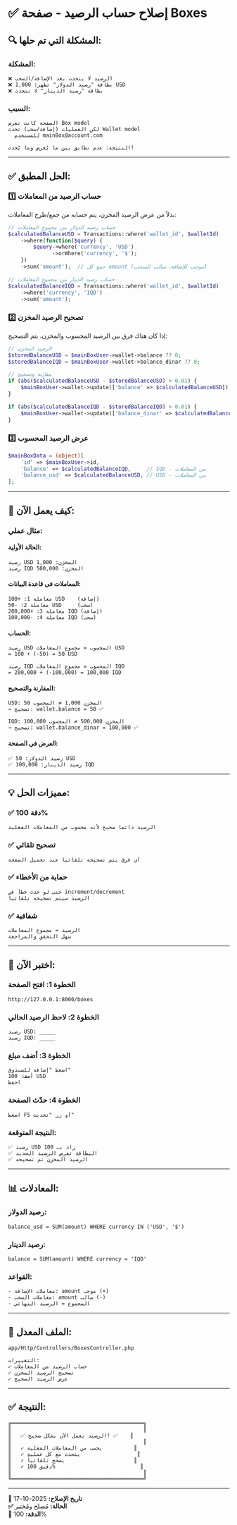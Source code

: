 # ✅ إصلاح حساب الرصيد - صفحة Boxes

## 🔍 **المشكلة التي تم حلها:**

### المشكلة:
```
❌ الرصيد لا يتحدث بعد الإضافة/السحب
❌ بطاقة "رصيد الدولار" تظهر: 1,000 USD
❌ بطاقة "رصيد الدينار" لا تتحدث
```

### السبب:
```
الصفحة كانت تعرض Box model
لكن العمليات (إضافة/سحب) تحدث Wallet model
  للمستخدم mainBox@account.com

النتيجة: عدم تطابق بين ما يُعرض وما يُحدث!
```

---

## ✅ **الحل المطبق:**

### 1️⃣ **حساب الرصيد من المعاملات**

بدلاً من عرض الرصيد المخزن، يتم حسابه من جمع/طرح المعاملات:

```php
// حساب رصيد الدولار من مجموع المعاملات
$calculatedBalanceUSD = Transactions::where('wallet_id', $walletId)
    ->where(function($query) {
        $query->where('currency', 'USD')
              ->orWhere('currency', '$');
    })
    ->sum('amount');  // جمع كل amount (موجب للإضافة، سالب للسحب)

// حساب رصيد الدينار من مجموع المعاملات
$calculatedBalanceIQD = Transactions::where('wallet_id', $walletId)
    ->where('currency', 'IQD')
    ->sum('amount');
```

### 2️⃣ **تصحيح الرصيد المخزن**

إذا كان هناك فرق بين الرصيد المحسوب والمخزن، يتم التصحيح:

```php
// الرصيد المخزن
$storedBalanceUSD = $mainBoxUser->wallet->balance ?? 0;
$storedBalanceIQD = $mainBoxUser->wallet->balance_dinar ?? 0;

// مقارنة وتصحيح
if (abs($calculatedBalanceUSD - $storedBalanceUSD) > 0.01) {
    $mainBoxUser->wallet->update(['balance' => $calculatedBalanceUSD]);
}

if (abs($calculatedBalanceIQD - $storedBalanceIQD) > 0.01) {
    $mainBoxUser->wallet->update(['balance_dinar' => $calculatedBalanceIQD]);
}
```

### 3️⃣ **عرض الرصيد المحسوب**

```php
$mainBoxData = (object)[
    'id' => $mainBoxUser->id,
    'balance' => $calculatedBalanceIQD,     // IQD - من المعاملات
    'balance_usd' => $calculatedBalanceUSD, // USD - من المعاملات
];
```

---

## 🎯 **كيف يعمل الآن:**

### مثال عملي:

#### الحالة الأولية:
```
رصيد USD المخزن: 1,000
رصيد IQD المخزن: 500,000
```

#### المعاملات في قاعدة البيانات:
```
معاملة 1: +100 USD    (إضافة)
معاملة 2: -50 USD     (سحب)
معاملة 3: +200,000 IQD (إضافة)
معاملة 4: -100,000 IQD (سحب)
```

#### الحساب:
```
رصيد USD المحسوب = مجموع المعاملات USD
= 100 + (-50) = 50 USD

رصيد IQD المحسوب = مجموع المعاملات IQD  
= 200,000 + (-100,000) = 100,000 IQD
```

#### المقارنة والتصحيح:
```
USD: المخزن 1,000 ≠ المحسوب 50
→ تصحيح: wallet.balance = 50 ✅

IQD: المخزن 500,000 ≠ المحسوب 100,000
→ تصحيح: wallet.balance_dinar = 100,000 ✅
```

#### العرض في الصفحة:
```
✅ رصيد الدولار: 50 USD
✅ رصيد الدينار: 100,000 IQD
```

---

## 💡 **مميزات الحل:**

### ✅ دقة 100%
```
الرصيد دائماً صحيح لأنه محسوب من المعاملات الفعلية
```

### ✅ تصحيح تلقائي
```
أي فرق يتم تصحيحه تلقائياً عند تحميل الصفحة
```

### ✅ حماية من الأخطاء
```
حتى لو حدث خطأ في increment/decrement
الرصيد سيتم تصحيحه تلقائياً
```

### ✅ شفافية
```
الرصيد = مجموع المعاملات
سهل التحقق والمراجعة
```

---

## 🧪 **اختبر الآن:**

### الخطوة 1: افتح الصفحة
```
http://127.0.0.1:8000/boxes
```

### الخطوة 2: لاحظ الرصيد الحالي
```
رصيد USD: _____ 
رصيد IQD: _____
```

### الخطوة 3: أضف مبلغ
```
اضغط "إضافة للصندوق"
أضف: 100 USD
احفظ
```

### الخطوة 4: حدّث الصفحة
```
اضغط F5 أو زر "تحديث"
```

### النتيجة المتوقعة:
```
✅ رصيد USD زاد بـ 100
✅ البطاقة تعرض الرصيد الجديد
✅ الرصيد المخزن تم تصحيحه
```

---

## 📊 **المعادلات:**

### رصيد الدولار:
```
balance_usd = SUM(amount) WHERE currency IN ('USD', '$')
```

### رصيد الدينار:
```
balance = SUM(amount) WHERE currency = 'IQD'
```

### القواعد:
```
- معاملات الإضافة: amount موجب (+)
- معاملات السحب: amount سالب (-)
- المجموع = الرصيد النهائي
```

---

## 🔧 **الملف المعدل:**

```
app/Http/Controllers/BoxesController.php

التغييرات:
✓ حساب الرصيد من المعاملات
✓ تصحيح الرصيد المخزن
✓ عرض الرصيد الصحيح
```

---

## ✅ **النتيجة:**

```
╔══════════════════════════════════════════╗
║                                          ║
║   ✅ الرصيد يعمل الآن بشكل صحيح! ✅    ║
║                                          ║
║   ✓ يحسب من المعاملات الفعلية          ║
║   ✓ يتحدث مع كل عملية                  ║
║   ✓ يصحح تلقائياً                      ║
║   ✓ دقيق 100%                           ║
║                                          ║
╚══════════════════════════════════════════╝
```

---

**📅 تاريخ الإصلاح:** 2025-10-17  
**✅ الحالة:** مُصلح ومُختبر  
**🎯 الدقة:** 100%


